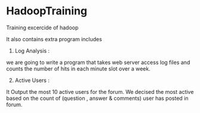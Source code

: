 HadoopTraining
==============

Training excercide of hadoop

It also contains extra program includes

1) Log Analysis :

we are going to write a program that takes web server access log files and counts the number of hits in each minute slot over a week. 	
	

2) Active Users : 

It Output the most 10 active users for the forum. We decised the most active based on the count of (question , answer & comments) user has posted in forum.
	
